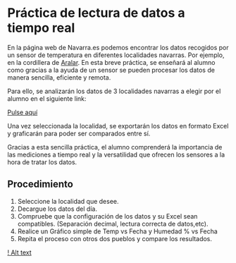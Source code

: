 # Práctica de lectura de datos a tiempo real 

En la página web de Navarra.es podemos encontrar los datos recogidos por un sensor de temperatura en diferentes localidades navarras. Por ejemplo, en la cordillera de [Aralar](http://meteo.navarra.es/estaciones/estacion_datos_m.cfm?idestacion=22&fecha_desde=03/06/2019&fecha_hasta=04/06/2019&p_10=1&p_10=2&p_10=3&p_10=4&p_10=11&p_10=6&p_10=7). En esta breve práctica, se enseñará al alumno como gracias a la ayuda de un sensor se pueden procesar los datos de manera sencilla, eficiente y remota.

Para ello, se analizarán los datos de 3 localidades navarras a elegir por el alumno en el siguiente link:

[Pulse aquí](http://meteo.navarra.es/estaciones/mapasdatostiemporeal.cfm)

Una vez seleccionada la localidad, se exportarán los datos en formato Excel y graficarán para poder ser comparados entre sí.

Gracias a esta  sencilla práctica, el alumno comprenderá la importancia de las mediciones a tiempo real y la versatilidad que ofrecen los sensores a la hora de tratar los datos.

## Procedimiento

1. Seleccione la localidad que desee.
2. Decargue los datos del día.
3. Compruebe que la configuración de los datos y su Excel sean compatibles. (Separación decimal, lectura correcta de datos,etc).
4. Realice un Gráfico simple de Temp vs Fecha y Humedad % vs Fecha
5. Repita el proceso con otros dos pueblos y compare los resultados.

[! Alt text](Foto_Practica_IoT.PNG)
